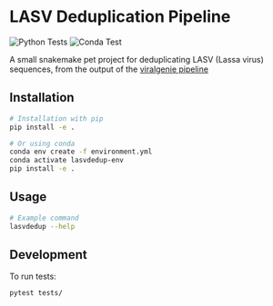 # LASV Deduplication Pipeline

![Python Tests](https://github.com/Joon-Klaps/lasvdedup/actions/workflows/python-tests.yml/badge.svg)
![Conda Test](https://github.com/Joon-Klaps/lasvdedup/actions/workflows/conda-test.yml/badge.svg)

A small snakemake pet project for deduplicating LASV (Lassa virus) sequences, from the output of the [viralgenie pipeline](https://github.com/Joon-Klaps/viralgenie)

## Installation

```bash
# Installation with pip
pip install -e .

# Or using conda
conda env create -f environment.yml
conda activate lasvdedup-env
pip install -e .
```

## Usage

```bash
# Example command
lasvdedup --help
```

## Development

To run tests:

```bash
pytest tests/
```

